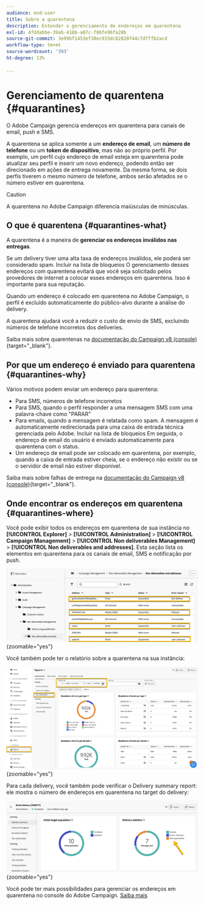 ```yaml
---
audience: end-user
title: Sobre a quarentena
description: Entender o gerenciamento de endereços em quarentena
exl-id: 4fddabbe-39ab-418b-a87c-f86fe96fa28b
source-git-commit: 3e99bf1453ef38ec915dc82828f44c7d7ffb2acd
workflow-type: tm+mt
source-wordcount: '393'
ht-degree: 13%

---
```


# Gerenciamento de quarentena {#quarantines}

O Adobe Campaign gerencia endereços em quarentena para canais de email, push e SMS.

A quarentena se aplica somente a um **endereço de email**, um **número de telefone** ou um **token de dispositivo**, mas não ao próprio perfil. Por exemplo, um perfil cujo endereço de email esteja em quarentena pode atualizar seu perfil e inserir um novo endereço, podendo então ser direcionado em ações de entrega novamente. Da mesma forma, se dois perfis tiverem o mesmo número de telefone, ambos serão afetados se o número estiver em quarentena.

>[!CAUTION]
>
>A quarentena no Adobe Campaign diferencia maiúsculas de minúsculas.

## O que é quarentena {#quarantines-what}

A quarentena é a maneira de **gerenciar os endereços inválidos nas entregas**.

Se um delivery tiver uma alta taxa de endereços inválidos, ele poderá ser considerado spam. Incluir na lista de bloqueios O gerenciamento desses endereços com quarentena evitará que você seja solicitado pelos provedores de internet a colocar esses endereços em quarentena. Isso é importante para sua reputação.

Quando um endereço é colocado em quarentena no Adobe Campaign, o perfil é excluído automaticamente do público-alvo durante a análise do delivery.

A quarentena ajudará você a reduzir o custo de envio de SMS, excluindo números de telefone incorretos dos deliveries.

Saiba mais sobre quarentenas na [documentação do Campaign v8 (console)](https://experienceleague.adobe.com/en/docs/campaign/campaign-v8/send/failures/quarantines){target="_blank"}.


## Por que um endereço é enviado para quarentena {#quarantines-why}

Vários motivos podem enviar um endereço para quarentena:

* Para SMS, números de telefone incorretos
* Para SMS, quando o perfil responder a uma mensagem SMS com uma palavra-chave como &quot;PARAR&quot;
* Para emails, quando a mensagem é relatada como spam. A mensagem é automaticamente redirecionada para uma caixa de entrada técnica gerenciada pelo Adobe. Incluir na lista de bloqueios Em seguida, o endereço de email do usuário é enviado automaticamente para quarentena com o status.
* Um endereço de email pode ser colocado em quarentena, por exemplo, quando a caixa de entrada estiver cheia, se o endereço não existir ou se o servidor de email não estiver disponível.

Saiba mais sobre falhas de entrega na [documentação do Campaign v8 (console)](https://experienceleague.adobe.com/en/docs/campaign/campaign-v8/send/failures/delivery-failures){target="_blank"}.

## Onde encontrar os endereços em quarentena {#quarantines-where}

Você pode exibir todos os endereços em quarentena de sua instância no **[!UICONTROL Explorer]** > **[!UICONTROL Administration]** > **[!UICONTROL Campaign Management]** > **[!UICONTROL Non deliverables Management]** > **[!UICONTROL Non deliverables and addresses]**. Esta seção lista os elementos em quarentena para os canais de email, SMS e notificação por push.

![](assets/quarantine_location.png){zoomable="yes"}

Você também pode ter o relatório sobre a quarentena na sua instância:

![](assets/quarantine_reports.png){zoomable="yes"}

Para cada delivery, você também pode verificar o Delivery summary report: ele mostra o número de endereços em quarentena no target do delivery:

![](assets/quarantine_delivery.png){zoomable="yes"}

Você pode ter mais possibilidades para gerenciar os endereços em quarentena no console do Adobe Campaign. [Saiba mais](https://experienceleague.adobe.com/en/docs/campaign/campaign-v8/send/failures/quarantines#access-quarantined-addresses)
